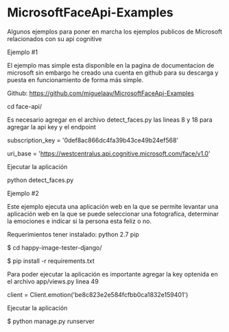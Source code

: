 # MicrosoftFaceApi-Examples
Algunos ejemplos para poner en marcha los ejemplos publicos de Microsoft relacionados con su api cognitive


Ejemplo #1

El ejemplo mas simple esta disponible en la pagina de documentacion de microsoft sin embargo he creado una cuenta en github para su descarga y puesta en funcionamiento de forma más simple.

Github: https://github.com/miguelaav/MicrosoftFaceApi-Examples

cd face-api/

Es necesario agregar en el archivo detect_faces.py las lineas 8 y 18 para agregar la api key y el endpoint

subscription_key = '0def8ac866dc4fa39b43ce49b24ef568'

uri_base = 'https://westcentralus.api.cognitive.microsoft.com/face/v1.0'

Ejecutar la aplicación

python detect_faces.py

Ejemplo #2

Este ejemplo ejecuta una aplicación web en la que se permite levantar una aplicación web en la que se puede seleccionar una fotografica, determinar la emociones e indicar si la persona esta feliz o no.

Requerimientos tener instalado:
python 2.7
pip

$ cd happy-image-tester-django/

$ pip install -r requirements.txt

Para poder ejecutar la aplicación es importante agregar la key optenida en el archivo app/views.py linea 49

client = Client.emotion('be8c823e2e584fcfbb0ca1832e159401')

Ejecutar la aplicación

$ python manage.py runserver
